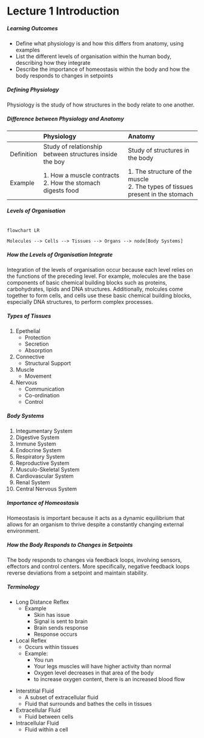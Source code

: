 # Lecture 1 Introduction

##### Learning Outcomes
- Define what physiology is and how this differs from anatomy, using examples
- List the different levels of organisation within the human body, describing how they integrate
- Describe the importance of homeostasis within the body and how the body responds to changes in setpoints

##### Defining Physiology
Physiology is the study of how structures in the body relate to one another.

##### Difference between Physiology and Anatomy
| |Physiology|Anatomy|
|:--|:--|:--|
|Definition|Study of relationship between structures inside the boy|Study of structures in the body|
|Example| 1. How a muscle contracts <br> 2. How the stomach digests food| 1. The structure of the muscle <br> 2. The types of tissues present in the stomach|

##### Levels of Organisation
```mermaid

flowchart LR

Molecules --> Cells --> Tissues --> Organs --> node[Body Systems]

```

##### How the Levels of Organisation Integrate
Integration of the levels of organisation occur because each level relies on the functions of the preceding level. For example, molecules are the base components of basic chemical building blocks such as proteins, carbohydrates, lipids and DNA structures. Additionally, molcules come together to form cells, and cells use these basic chemical building blocks, especially DNA structures, to perform complex processes.

##### Types of Tissues
1. Epethelial
	- Protection
	- Secretion
	- Absorption
2. Connective
	- Structural Support
3. Muscle
	- Movement
4. Nervous
	- Communication
	- Co-ordination
	- Control
##### Body Systems
1. Integumentary System
2. Digestive System
3. Immune System
4. Endocrine System
5. Respiratory System
6. Reproductive System
7. Musculo-Skeletal System
8. Cardiovascular System
9. Renal System
10. Central Nervous System

##### Importance of Homeostasis
Homeostasis is important because it acts as a dynamic equilibrium that allows for an organism to thrive despite a constantly changing external environment.

##### How the Body Responds to Changes in Setpoints
The body responds to changes via feedback loops, involving sensors, effectors and control centers. More specifically, negative feedback loops reverse deviations from a setpoint and maintain stability.

##### Terminology
* Long Distance Reflex
	* Example
		* Skin has issue
		* Signal is sent to brain
		* Brain sends response
		* Response occurs
* Local Reflex
	* Occurs within tissues
	* Example:
		* You run
		* Your legs muscles will have higher activity than normal
		* Oxygen level decreases in that area of the body
		* to increase oxygen content, there is an increased blood flow
- Interstitial Fluid
	- A subset of extracellular fluid
	- Fluid that surrounds and bathes the cells in tissues
- Extracellular Fluid
	- Fluid between cells
- Intracellular Fluid
	- Fluid within a cell
